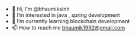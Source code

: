 - 👋 Hi, I’m @bhaumiksinh
- 👀 I’m interested in java , spring development
- 🌱 I’m currently learning blockchain development
- 📫 How to reach me bhaumik1992@gmail.com

<!---
bhaumiksinh/bhaumiksinh is a ✨ special ✨ repository because its `README.md` (this file) appears on your GitHub profile.
You can click the Preview link to take a look at your changes.
--->
